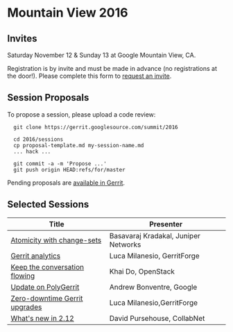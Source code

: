 # Mountain View 2016

## Invites

Saturday November 12 & Sunday 13 at Google Mountain View, CA.

Registration is by invite and must be made in advance (no
registrations at the door!).  Please complete this form to
[request an invite](https://goo.gl/forms/oeEnQweHl2noNSnn1).

## Session Proposals

To propose a session, please upload a code review:

```
  git clone https://gerrit.googlesource.com/summit/2016

  cd 2016/sessions
  cp proposal-template.md my-session-name.md
  ... hack ...

  git commit -a -m 'Propose ...'
  git push origin HEAD:refs/for/master
```

Pending proposals are [available in Gerrit][open].

[open]: https://gerrit-review.googlesource.com/#/q/is:open+project:summit/2016

## Selected Sessions

| Title | Presenter |
|-------|-----------|
| [Atomicity with change-sets](sessions/Atomicity-with-change-sets.md) | Basavaraj Kradakal, Juniper Networks |
| [Gerrit analytics](sessions/gerrit-analytics.md) | Luca Milanesio, GerritForge |
| [Keep the conversation flowing](sessions/keep-the-converstion-flowing.md) | Khai Do, OpenStack |
| [Update on PolyGerrit](sessions/polygerrit.md) | Andrew Bonventre, Google |
| [Zero-downtime Gerrit upgrades](sessions/zero-downtime-upgrade.md) | Luca Milanesio,GerritForge |
| [What's new in 2.12](sessions/new-in-2.12.md) | David Pursehouse, CollabNet |

